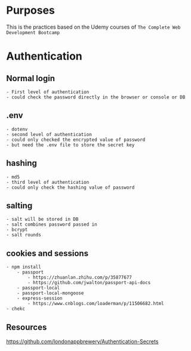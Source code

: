 # Purposes

This is the practices based on the Udemy courses of `The Complete Web Development Bootcamp`

# Authentication

## Normal login

    - First level of authentication
    - could check the password directly in the browser or console or DB

## .env

    - dotenv
    - second level of authentication
    - could only checked the encrypted value of password
    - but need the .env file to store the secret key

## hashing

    - md5
    - third level of authentication
    - could only check the hashing value of password

## salting

    - salt will be stored in DB
    - salt combines password passed in
    - bcrypt
    - salt rounds

## cookies and sessions

    - npm install
        - passport
            - https://zhuanlan.zhihu.com/p/35877677
            - https://github.com/jwalton/passport-api-docs
        - passport-local
        - passport-local-mongoose
        - express-session
            - https://www.cnblogs.com/loaderman/p/11506682.html
    - chekc

## Resources

https://github.com/londonappbrewery/Authentication-Secrets
